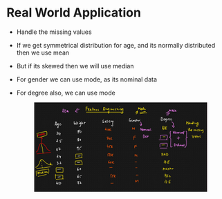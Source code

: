 # Real World Application

* Handle the missing values
* If we get symmetrical distribution for age, and its normally distributed then we use mean
* But if its skewed then we will use median
* For gender we can use mode, as its nominal data
*   For degree also, we can use mode

    <figure><img src="../../.gitbook/assets/image (4) (1).png" alt=""><figcaption></figcaption></figure>
